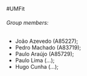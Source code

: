 #UMFit

###### Group members:

- João Azevedo (A85227);
- Pedro Machado (A83719);
- Paulo Araújo (A85729);
- Paulo Lima (...);
- Hugo Cunha (...);
